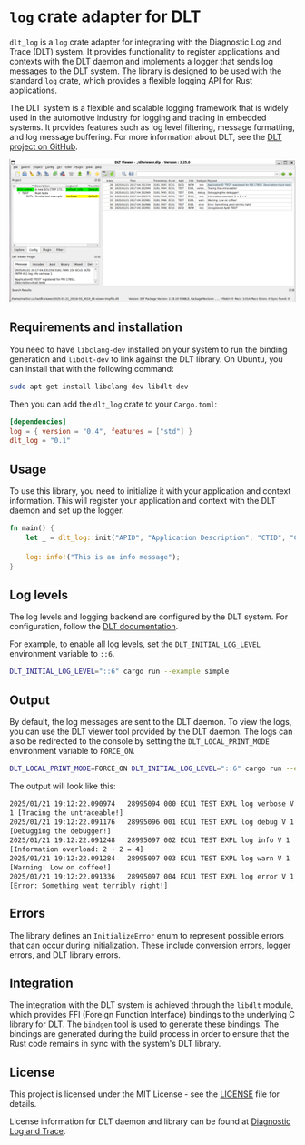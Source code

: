 # `log` crate adapter for DLT

`dlt_log` is a `log` crate adapter for integrating with the Diagnostic Log and Trace (DLT) system. It provides functionality to register applications and contexts with the DLT daemon and implements a logger that sends log messages to the DLT system. The library is designed to be used with the standard `log` crate, which provides a flexible logging API for Rust applications.

The DLT system is a flexible and scalable logging framework that is widely used in the automotive industry for logging and tracing in embedded systems. It provides features such as log level filtering, message formatting, and log message buffering. For more information about DLT, see the [DLT project on GitHub](https://github.com/COVESA/dlt-daemon).

![Example logs in DLT viewer](https://raw.githubusercontent.com/rusty-projects/dlt_log-rs/main/doc/dlt-viewer-example.png)

## Requirements and installation

You need to have `libclang-dev` installed on your system to run the binding generation and `libdlt-dev` to link against the DLT library.
On Ubuntu, you can install that with the following command:

```bash
sudo apt-get install libclang-dev libdlt-dev
```

Then you can add the `dlt_log` crate to your `Cargo.toml`:

```toml
[dependencies]
log = { version = "0.4", features = ["std"] }
dlt_log = "0.1"
```

## Usage

To use this library, you need to initialize it with your application and context information. This will register your application and context with the DLT daemon and set up the logger.

```rust
fn main() {
    let _ = dlt_log::init("APID", "Application Description", "CTID", "Context Description");

    log::info!("This is an info message");
}
```

## Log levels

The log levels and logging backend are configured by the DLT system. For configuration, follow the [DLT documentation](https://github.com/COVESA/dlt-daemon/blob/master/doc/dlt_for_developers.md).

For example, to enable all log levels, set the `DLT_INITIAL_LOG_LEVEL` environment variable to `::6`.

```bash
DLT_INITIAL_LOG_LEVEL="::6" cargo run --example simple
```

## Output

By default, the log messages are sent to the DLT daemon. To view the logs, you can use the DLT viewer tool provided by the DLT daemon. The logs can also be redirected to the console by setting the `DLT_LOCAL_PRINT_MODE` environment variable to `FORCE_ON`.

```bash
DLT_LOCAL_PRINT_MODE=FORCE_ON DLT_INITIAL_LOG_LEVEL="::6" cargo run --example simple
```

The output will look like this:

```text
2025/01/21 19:12:22.090974   28995094 000 ECU1 TEST EXPL log verbose V 1 [Tracing the untraceable!]
2025/01/21 19:12:22.091176   28995096 001 ECU1 TEST EXPL log debug V 1 [Debugging the debugger!]
2025/01/21 19:12:22.091248   28995097 002 ECU1 TEST EXPL log info V 1 [Information overload: 2 + 2 = 4]
2025/01/21 19:12:22.091284   28995097 003 ECU1 TEST EXPL log warn V 1 [Warning: Low on coffee!]
2025/01/21 19:12:22.091336   28995097 004 ECU1 TEST EXPL log error V 1 [Error: Something went terribly right!]
```

## Errors

The library defines an `InitializeError` enum to represent possible errors that can occur during initialization. These include conversion errors, logger errors, and DLT library errors.

## Integration

The integration with the DLT system is achieved through the `libdlt` module, which provides FFI (Foreign Function Interface) bindings to the underlying C library for DLT. The `bindgen` tool is used to generate these bindings. The bindings are generated during the build process in order to ensure that the Rust code remains in sync with the system's DLT library.

## License

This project is licensed under the MIT License - see the [LICENSE](https://github.com/rusty-projects/dlt_log-rs/blob/main/LICENSE) file for details.

License information for DLT daemon and library can be found at [Diagnostic Log and Trace](https://github.com/COVESA/dlt-daemon#license).
